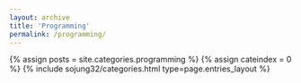 ```yaml
---
layout: archive
title: 'Programming'
permalink: /programming/
---
```


{% assign posts = site.categories.programming %}
{% assign cateindex = 0 %}
{% include sojung32/categories.html type=page.entries_layout %} 